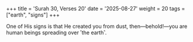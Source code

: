 +++
title = 'Surah 30, Verses 20'
date = '2025-08-27'
weight = 20
tags = ["earth", "signs"]
+++

One of His signs is that He created you from dust, then—behold!—you are human beings spreading over ˹the earth˺.
